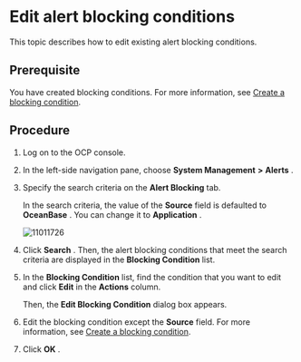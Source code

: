 Edit alert blocking conditions 
===================================================

This topic describes how to edit existing alert blocking conditions. 

Prerequisite 
---------------------------------

You have created blocking conditions. For more information, see [Create a blocking condition](../900.use-alert-management/1400.new-shielding-conditions.md).

Procedure 
------------------------------

1. Log on to the OCP console.

   

2. In the left-side navigation pane, choose **System Management** **\>** **Alerts** .

   

3. Specify the search criteria on the **Alert Blocking** tab. 

   In the search criteria, the value of the **Source** field is defaulted to **OceanBase** . You can change it to **Application** .

   ![11011726](https://help-static-aliyun-doc.aliyuncs.com/assets/img/en-US/2414306461/p346421.png)
   

4. Click **Search** . Then, the alert blocking conditions that meet the search criteria are displayed in the **Blocking Condition** list.

   

5. In the **Blocking Condition** list, find the condition that you want to edit and click **Edit** in the **Actions** column. 

   Then, the **Edit Blocking Condition** dialog box appears.
   

6. Edit the blocking condition except the **Source** field. For more information, see [Create a blocking condition](../900.use-alert-management/1400.new-shielding-conditions.md).

   

7. Click **OK** .

   



